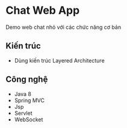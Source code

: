 # Chat Web App

Demo web chat nhỏ với các chức năng cơ bản

## Kiến trúc
- Dùng kiến trúc Layered Architecture

## Công nghệ
- Java 8
- Spring MVC
- Jsp
- Servlet
- WebSocket

